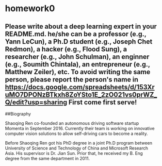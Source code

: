 # homework0
Please write about a deep learning expert in your README.md.
he/she can be a professor (e.g., Yann LeCun), a Ph.D student (e.g., Joseph Chet Redmon), a hacker (e.g., Flood Sung), a researcher (e.g., John Schulman), an enginner (e.g., Soumith Chintala), an entrepreneur (e.g., Matthew Zeiler), etc.
To avoid writing the same person, please report the person's name in  
https://docs.google.com/spreadsheets/d/153XruMO7DPONzBTkxh8ZoYSto1E_2zO021vs0prWZ_Q/edit?usp=sharing
First come first serve!
-------
##Biography

Shaoqing Ren co-founded an autonomous driving software startup Momenta in September 2016. Currently their team is working on innovative computer vision solutions to allow self-driving cars to become a reality. 

Before Shaoqing Ren got his PhD degree in a joint Ph.D program between University of Science and Technology of China and Microsoft Research Asia. His supervisor is Dr. Jian Sun. Prior that, he received my B. Eng degree from the same department in 2011. 





